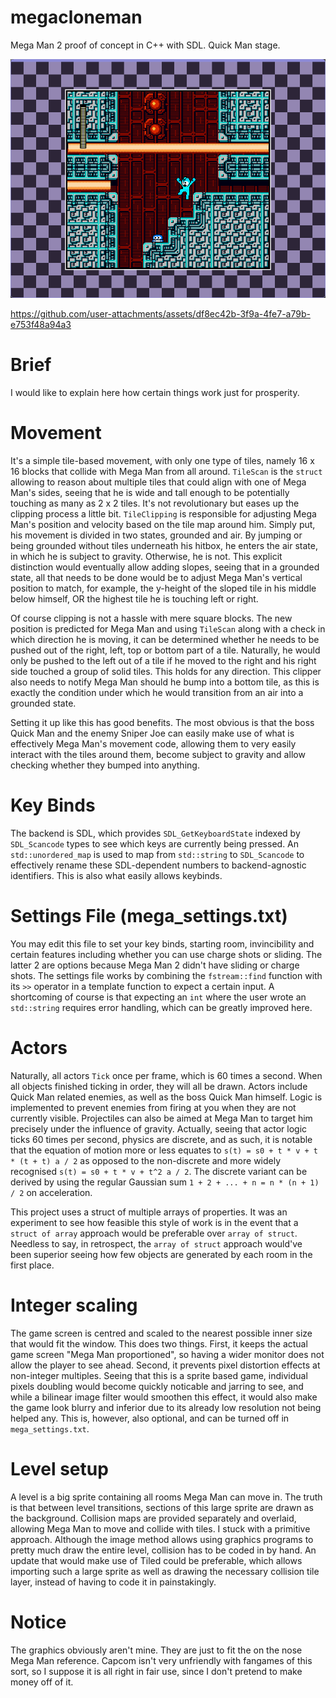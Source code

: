 # megacloneman
Mega Man 2 proof of concept in C++ with SDL. Quick Man stage.

![You're quick, man!](preview_a.png?raw=true "You're quick, man!")

https://github.com/user-attachments/assets/df8ec42b-3f9a-4fe7-a79b-e753f48a94a3

# Brief
I would like to explain here how certain things work just for prosperity.

# Movement
It's a simple tile-based movement, with only one type of tiles, namely 16 x 16 blocks that collide with Mega Man from all around. `TileScan` is the `struct` allowing to reason about multiple tiles that could align with one of Mega Man's sides, seeing that he is wide and tall enough to be potentially touching as many as 2 x 2 tiles. It's not revolutionary but eases up the clipping process a little bit. `TileClipping` is responsible for adjusting Mega Man's position and velocity based on the tile map around him. Simply put, his movement is divided in two states, grounded and air. By jumping or being grounded without tiles underneath his hitbox, he enters the air state, in which he is subject to gravity. Otherwise, he is not. This explicit distinction would eventually allow adding slopes, seeing that in a grounded state, all that needs to be done would be to adjust Mega Man's vertical position to match, for example, the y-height of the sloped tile in his middle below himself, OR the highest tile he is touching left or right.

Of course clipping is not a hassle with mere square blocks. The new position is predicted for Mega Man and using `TileScan` along with a check in which direction he is moving, it can be determined whether he needs to be pushed out of the right, left, top or bottom part of a tile. Naturally, he would only be pushed to the left out of a tile if he moved to the right and his right side touched a group of solid tiles. This holds for any direction. This clipper also needs to notify Mega Man should he bump into a bottom tile, as this is exactly the condition under which he would transition from an air into a grounded state.

Setting it up like this has good benefits. The most obvious is that the boss Quick Man and the enemy Sniper Joe can easily make use of what is effectively Mega Man's movement code, allowing them to very easily interact with the tiles around them, become subject to gravity and allow checking whether they bumped into anything.

# Key Binds
The backend is SDL, which provides `SDL_GetKeyboardState` indexed by `SDL_Scancode` types to see which keys are currently being pressed. An `std::unordered_map` is used to map from `std::string` to `SDL_Scancode` to effectively rename these SDL-dependent numbers to backend-agnostic identifiers. This is also what easily allows keybinds.

# Settings File (mega_settings.txt)
You may edit this file to set your key binds, starting room, invincibility and certain features including whether you can use charge shots or sliding. The latter 2 are options because Mega Man 2 didn't have sliding or charge shots. The settings file works by combining the `fstream::find` function with its `>>` operator in a template function to expect a certain input. A shortcoming of course is that expecting an `int` where the user wrote an `std::string` requires error handling, which can be greatly improved here.

# Actors
Naturally, all actors `Tick` once per frame, which is 60 times a second. When all objects finished ticking in order, they will all be drawn. Actors include Quick Man related enemies, as well as the boss Quick Man himself. Logic is implemented to prevent enemies from firing at you when they are not currently visible. Projectiles can also be aimed at Mega Man to target him precisely under the influence of gravity. Actually, seeing that actor logic ticks 60 times per second, physics are discrete, and as such, it is notable that the equation of motion more or less equates to `s(t) = s0 + t * v + t * (t + t) a / 2` as opposed to the non-discrete and more widely recognised `s(t) = s0 + t * v + t^2 a / 2`. The discrete variant can be derived by using the regular Gaussian sum `1 + 2 + ... + n = n * (n + 1) / 2` on acceleration.

This project uses a struct of multiple arrays of properties. It was an experiment to see how feasible this style of work is in the event that a `struct of array` approach would be preferable over `array of struct`. Needless to say, in retrospect, the `array of struct` approach would've been superior seeing how few objects are generated by each room in the first place.

# Integer scaling
The game screen is centred and scaled to the nearest possible inner size that would fit the window. This does two things. First, it keeps the actual game screen "Mega Man proportioned", so having a wider monitor does not allow the player to see ahead. Second, it prevents pixel distortion effects at non-integer multiples. Seeing that this is a sprite based game, individual pixels doubling would become quickly noticable and jarring to see, and while a bilinear image filter would smoothen this effect, it would also make the game look blurry and inferior due to its already low resolution not being helped any. This is, however, also optional, and can be turned off in `mega_settings.txt`.

# Level setup
A level is a big sprite containing all rooms Mega Man can move in. The truth is that between level transitions, sections of this large sprite are drawn as the background. Collision maps are provided separately and overlaid, allowing Mega Man to move and collide with tiles. I stuck with a primitive approach. Although the image method allows using graphics programs to pretty much draw the entire level, collision has to be coded in by hand. An update that would make use of Tiled could be preferable, which allows importing such a large sprite as well as drawing the necessary collision tile layer, instead of having to code it in painstakingly.

# Notice
The graphics obviously aren't mine. They are just to fit the on the nose Mega Man reference. Capcom isn't very unfriendly with fangames of this sort, so I suppose it is all right in fair use, since I don't pretend to make money off of it.
